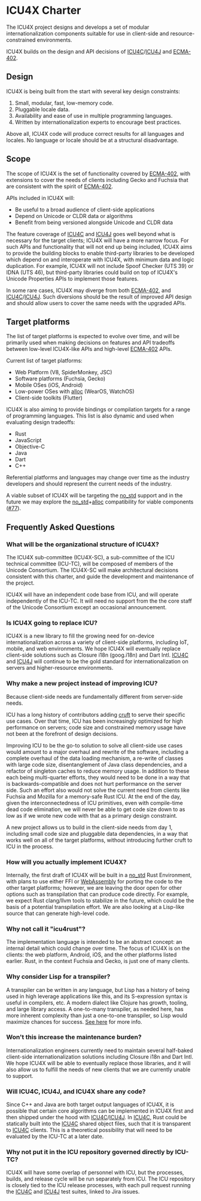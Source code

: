 ICU4X Charter
==============

The ICU4X project designs and develops a set of modular internationalization components suitable for use in client-side and resource-constrained environments.

ICU4X builds on the design and API decisions of [ICU4C]/[ICU4J] and [ECMA-402].

## Design

ICU4X is being built from the start with several key design constraints:

1. Small, modular, fast, low-memory code.
2. Pluggable locale data.
3. Availability and ease of use in multiple programming languages.
4. Written by internationalization experts to encourage best practices.

Above all, ICU4X code will produce correct results for all languages and locales. No language or locale should be at a structural disadvantage.

## Scope

The scope of ICU4X is the set of functionality covered by [ECMA-402], with extensions to cover the needs of clients including Gecko and Fuchsia that are consistent with the spirit of [ECMA-402].

APIs included in ICU4X will:

* Be useful to a broad audience of client-side applications
* Depend on Unicode or CLDR data or algorithms
* Benefit from being versioned alongside Unicode and CLDR data

The feature coverage of [ICU4C] and [ICU4J] goes well beyond what is necessary for the target clients; ICU4X will have a more narrow focus. For such APIs and functionality that will not end up being included, ICU4X aims to provide the building blocks to enable third-party libraries to be developed which depend on and interoperate with ICU4X, with minimum data and logic duplication. For example, ICU4X will not include Spoof Checker (UTS 39) or IDNA (UTS 46), but third-party libraries could build on top of ICU4X's Unicode Properties APIs to implement those features.

In some rare cases, ICU4X may diverge from both [ECMA-402], and [ICU4C]/[ICU4J]. Such diversions should be the result of improved API design and should allow users to cover the same needs with the upgraded APIs.

## Target platforms

The list of target platforms is expected to evolve over time, and will be primarily used when making decisions on features and API tradeoffs between low-level ICU4X-like APIs and high-level [ECMA-402] APIs.

Current list of target platforms:
* Web Platform (V8, SpiderMonkey, JSC)
* Software platforms (Fuchsia, Gecko)
* Mobile OSes (iOS, Android)
* Low-power OSes with [alloc] (WearOS, WatchOS)
* Client-side toolkits (Flutter)

ICU4X is also aiming to provide bindings or compilation targets for a range of programming languages. This list is also dynamic and used when evaluating design tradeoffs:

* Rust
* JavaScript
* Objective-C
* Java
* Dart
* C++

Referential platforms and languages may change over time as the industry developers and should represent the current needs of the industry.

A viable subset of ICU4X will be targeting the [no_std] support and in the future we may explore the [no_std]+[alloc] compatibility for viable components ([#77](https://github.com/unicode-org/icu4x/issues/77)).

## Frequently Asked Questions

### What will be the organizational structure of ICU4X?

The ICU4X sub-committee (ICU4X-SC), a sub-committee of the ICU technical committee (ICU-TC), will be composed of members of the Unicode Consortium.  The ICU4X-SC will make architectural decisions consistent with this charter, and guide the development and maintenance of the project.

ICU4X will have an independent code base from ICU, and will operate independently of the ICU-TC. It will need no support from the the core staff of the Unicode Consortium except an occasional announcement.

### Is ICU4X going to replace ICU?

ICU4X is a new library to fill the growing need for on-device internationalization across a variety of client-side platforms, including IoT, mobile, and web environments.  We hope ICU4X will eventually replace client-side solutions such as Closure i18n (goog.i18n) and Dart Intl.  [ICU4C] and [ICU4J] will continue to be the gold standard for internationalization on servers and higher-resource environments.

### Why make a new project instead of improving ICU?

Because client-side needs are fundamentally different from server-side needs.

ICU has a long history of contributors adding [cruft](http://site.icu-project.org/design/cpp#TOC-Cruft-Complication) to serve their specific use cases.  Over that time, ICU has been increasingly optimized for high performance on servers; code size and constrained memory usage have not been at the forefront of design decisions.

Improving ICU to be the go-to solution to solve all client-side use cases would amount to a major overhaul and rewrite of the software, including a complete overhaul of the data loading mechanism, a re-write of classes with large code size, disentanglement of Java class dependencies, and a refactor of singleton caches to reduce memory usage.  In addition to these each being multi-quarter efforts, they would need to be done in a way that is backwards-compatible and does not hurt performance on the server side.  Such an effort also would not solve the current need from clients like Fuchsia and Mozilla for a memory-safe Rust ICU.  At the end of the day, given the interconnectedness of ICU primitives, even with compile-time dead code elimination, we will never be able to get code size down to as low as if we wrote new code with that as a primary design constraint.

A new project allows us to build in the client-side needs from day 1, including small code size and pluggable data dependencies, in a way that works well on all of the target platforms, without introducing further cruft to ICU in the process.

### How will you actually implement ICU4X?

Internally, the first draft of ICU4X will be built in a [no_std] Rust Environment, with plans to use either FFI or [WebAssembly](https://webassembly.org/) for porting the code to the other target platforms; however, we are leaving the door open for other options such as transpilation that can produce code directly.  For example, we expect Rust clang/llvm tools to stabilize in the future, which could be the basis of a potential transpilation effort.  We are also looking at a Lisp-like source that can generate high-level code.

### Why not call it "icu4rust"?

The implementation language is intended to be an abstract concept: an internal detail which could change over time.  The focus of ICU4X is on the clients: the web platform, Android, iOS, and the other platforms listed earlier.  Rust, in the context Fuchsia and Gecko, is just one of many clients.

### Why consider Lisp for a transpiler?

A transpiler can be written in any language, but Lisp has a history of being used in high leverage applications like this, and its S-expression syntax is useful in compilers, etc. A modern dialect like Clojure has growth, tooling, and large library access. A one-to-many transpiler, as needed here, has more inherent complexity than just a one-to-one transpiler, so Lisp would maximize chances for success.  [See here](https://elangocheran.com/2020/03/18/why-clojure-lisp-is-good-for-writing-transpilers/) for more info.

### Won't this increase the maintenance burden?

Internationalization engineers currently need to maintain several half-baked client-side internationalization solutions including Closure i18n and Dart Intl.  We hope ICU4X will be able to eventually replace those libraries, and it will also allow us to fulfill the needs of new clients that we are currently unable to support.

### Will ICU4C, ICU4J, and ICU4X share any code?

Since C++ and Java are both target output languages of ICU4X, it is possible that certain core algorithms can be implemented in ICU4X first and then shipped under the hood with [ICU4C]/[ICU4J].  In [ICU4C], Rust could be statically built into the [ICU4C] shared object files, such that it is transparent to [ICU4C] clients.  This is a theoretical possibility that will need to be evaluated by the ICU-TC at a later date.

### Why not put it in the ICU repository governed directly by ICU-TC?

ICU4X will have some overlap of personnel with ICU, but the processes, builds, and release cycle will be run separately from ICU.  The ICU repository is closely tied to the ICU release processes, with each pull request running the [ICU4C] and [ICU4J] test suites, linked to Jira issues.

[ICU4C]: https://unicode-org.github.io/icu-docs/apidoc/released/icu4c/
[ICU4J]: https://unicode-org.github.io/icu-docs/apidoc/released/icu4j/
[ECMA-402]: https://www.ecma-international.org/publications/standards/Ecma-402.htm
[no_std]: https://rust-embedded.github.io/book/intro/no-std.html
[alloc]: https://doc.rust-lang.org/alloc/

